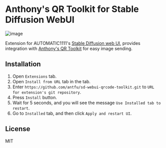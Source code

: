 # Anthony's QR Toolkit for Stable Diffusion WebUI

![image](https://user-images.githubusercontent.com/20929282/246632890-400b2e0d-b064-4505-b31d-49375216ca98.png)

Extension for AUTOMATIC1111's [Stable Diffusion web UI](https://github.com/AUTOMATIC1111/stable-diffusion-webui), provides integration with [Anthony's QR Toolkit](https://github.com/antfu/qrcode-toolkit) for easy image sending.

## Installation

1. Open `Extensions` tab.
2. Open `Install from URL` tab in the tab.
3. Enter `https://github.com/antfu/sd-webui-qrcode-toolkit.git` to `URL for extension's git repository`.
4. Press `Install` button.
5. Wait for 5 seconds, and you will see the message `Use Installed tab to restart`.
6. Go to `Installed` tab, and then click `Apply and restart UI`.

## License

MIT
